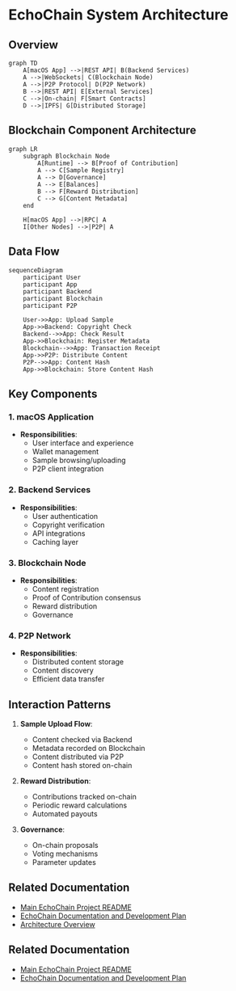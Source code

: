 # EchoChain System Architecture

## Overview

```mermaid
graph TD
    A[macOS App] -->|REST API| B(Backend Services)
    A -->|WebSockets| C(Blockchain Node)
    A -->|P2P Protocol| D(P2P Network)
    B -->|REST API| E[External Services]
    C -->|On-chain| F[Smart Contracts]
    D -->|IPFS| G[Distributed Storage]
```

## Blockchain Component Architecture

```mermaid
graph LR
    subgraph Blockchain Node
        A[Runtime] --> B[Proof of Contribution]
        A --> C[Sample Registry]
        A --> D[Governance]
        A --> E[Balances]
        B --> F[Reward Distribution]
        C --> G[Content Metadata]
    end
    
    H[macOS App] -->|RPC| A
    I[Other Nodes] -->|P2P| A
```

## Data Flow

```mermaid
sequenceDiagram
    participant User
    participant App
    participant Backend
    participant Blockchain
    participant P2P
    
    User->>App: Upload Sample
    App->>Backend: Copyright Check
    Backend-->>App: Check Result
    App->>Blockchain: Register Metadata
    Blockchain-->>App: Transaction Receipt
    App->>P2P: Distribute Content
    P2P-->>App: Content Hash
    App->>Blockchain: Store Content Hash
```

## Key Components

### 1. macOS Application
- **Responsibilities**:
  - User interface and experience
  - Wallet management
  - Sample browsing/uploading
  - P2P client integration

### 2. Backend Services
- **Responsibilities**:
  - User authentication
  - Copyright verification
  - API integrations
  - Caching layer

### 3. Blockchain Node
- **Responsibilities**:
  - Content registration
  - Proof of Contribution consensus
  - Reward distribution
  - Governance

### 4. P2P Network
- **Responsibilities**:
  - Distributed content storage
  - Content discovery
  - Efficient data transfer

## Interaction Patterns

1. **Sample Upload Flow**:
   - Content checked via Backend
   - Metadata recorded on Blockchain
   - Content distributed via P2P
   - Content hash stored on-chain

2. **Reward Distribution**:
   - Contributions tracked on-chain
   - Periodic reward calculations
   - Automated payouts

3. **Governance**:
   - On-chain proposals
   - Voting mechanisms
   - Parameter updates

## Related Documentation

*   [Main EchoChain Project README](../README.md)
*   [EchoChain Documentation and Development Plan](./EchoChain_Documentation_and_Development_Plan.md)
*   [Architecture Overview](./architecture.md)

## Related Documentation

*   [Main EchoChain Project README](../README.md)
*   [EchoChain Documentation and Development Plan](./EchoChain_Documentation_and_Development_Plan.md)